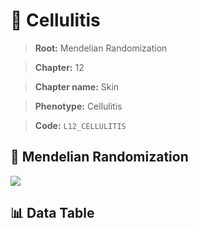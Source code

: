 # 🧪 Cellulitis

> **Root:** Mendelian Randomization

> **Chapter:** 12  

> **Chapter name:** Skin

> **Phenotype:** Cellulitis  

> **Code:** `L12_CELLULITIS`

## 🧬 Mendelian Randomization  

<img src="/MR/Figures/Forward/L12_CELLULITIS.png"/>

## 📊 Data Table

<CsvTableMRF src="/public/MR/Data/Forward/L12_CELLULITIS.csv"/>
